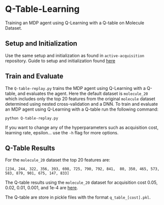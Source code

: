 # Q-Table-Learning
Training an MDP agent using Q-Learning with a Q-table on Molecule Dataset.

## Setup and Initialization

Use the same setup and initialization as found in `active-acquisition` repository. Guide to setup and initialization found [here](https://github.com/leungkean/active-acquisition/blob/a3db4d7525b735386e7bb21c67e1dc41671acf96/afa_guide.txt#L21)

## Train and Evaluate

The `Q-table-replay.py` trains the MDP agent using Q-Learning with a Q-table, and evaluates the agent. 
Here the default dataset is `molecule_20` which includes only the top 20 features from the original `molecule` dataset 
determined using nested cross-validation and a DNN. To train and evaluate an MDP agent using Q-Learning with a Q-table run the following command:

```
python Q-table-replay.py
```

If you want to change any of the hyperparameters such as acquisition cost, learning rate, epsilon... use the `-h` flag for more options.

## Q-Table Results

For the `molecule_20` dataset the top 20 features are:

`[234, 244, 322, 356, 393, 698, 725, 790, 792, 841,  80, 350, 465, 573, 583, 879, 901, 675, 147, 833]`

The Q-table results using the `molecule_20` dataset for acquisition cost 0.05, 0.02, 0.01, 0.001, and 1e-4 are [here](https://drive.google.com/drive/folders/1HeSLbTKIQqXf_7Sns0uwQPVARMSdIo4O?usp=sharing).

The Q-table are store in pickle files with the format `q_table_[cost].pkl`.

